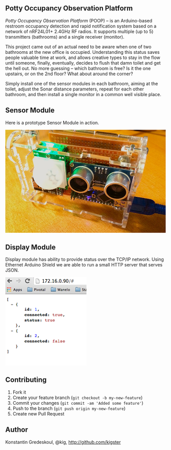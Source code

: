 ## Potty Occupancy Observation Platform

*Potty Occupancy Observation Platform* (POOP) – is an Arduino-based restroom occupancy detection and rapid notification system based on a network of nRF24L01+ 2.4GHz RF radios. It supports multiple (up to 5) transmitters (bathrooms) and a single receiver (monitor).

This project came out of an actual need to be aware when one of two bathrooms at the new office is occupied. Understanding this status saves people valuable time at work, and allows creative types to stay in the flow until someone, finally, eventually, decides to flush that damn toilet and get the hell out.  No more guessing – which bathroom is free? Is it the one upstairs, or on the 2nd floor?  What about around the corner?

Simply install one of the sensor modules in each bathroom, aiming at the toilet, adjust the Sonar distance parameters, repeat for each other bathroom, and then install a single monitor in a common well visible place.

## Sensor Module

Here is a prototype Sensor Module in action.

![Sensor Module Prototype](images/poop-sensor.jpg)



## Display Module

Display module has ability to provide status over the TCP/IP network. Using Ethernet Arduino Shield
we are able to run a small HTTP server that serves JSON.

![Display Module JSON Response](images/poop-json.jpg)

## Contributing

1. Fork it
2. Create your feature branch (`git checkout -b my-new-feature`)
3. Commit your changes (`git commit -am 'Added some feature'`)
4. Push to the branch (`git push origin my-new-feature`)
5. Create new Pull Request

## Author

Konstantin Gredeskoul, @kig, http://github.com/kigster

